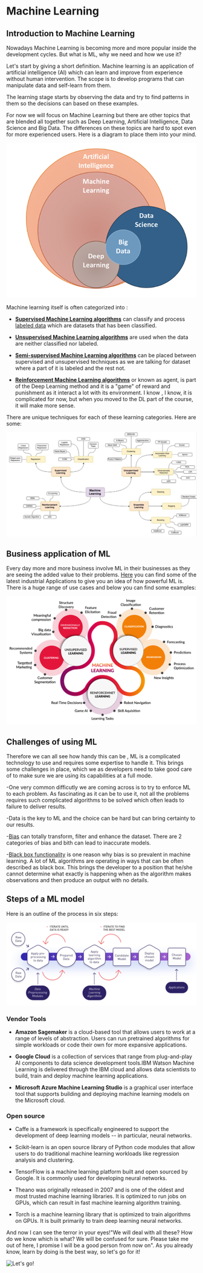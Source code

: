 # Machine Learning

## Introduction to Machine Learning

Nowadays Machine Learning is becoming more and more popular inside the development cycles. But what is ML, why we need and how we use it?

Let's start by giving a short definition. Machine learning is an application of artificial intelligence (AI) which can learn and improve from experience without human intervention. The scope is to develop programs that can manipulate data and self-learn from them.

The learning stage starts by observing the data and try to find patterns in them so the decisions can based on these examples. 

For now we will focus on Machine Learning but there are other topics that are blended all together such as Deep Learning, Artificial Intelligence, Data Science and Big Data. The differences on these topics are hard to spot even for more experienced users. Here is a diagram to place them into your mind. 

![](assets/AI-Venn-diagram.png)

Machine learning itself is often categorized into :
  - [**Supervised Machine Learning algorithms**](https://www.datarobot.com/wiki/supervised-machine-learning/) can classify and process [labeled data](https://www.techopedia.com/definition/33695/labeled-data) which are datasets that has been classified. 


  - [**Unsupervised Machine Learning algorithms**](https://www.datarobot.com/wiki/unsupervised-machine-learning/) are used when the data are neither classified nor labeled. 


  - [**Semi-supervised Machine Learning algorithms**](https://www.datarobot.com/wiki/semi-supervised-machine-learning/) can be placed between supervised and unsupervised techniques as we are talking for dataset where a part of it is labeled and the rest not. 


  - [**Reinforcement Machine Learning algorithms**](https://www.geeksforgeeks.org/what-is-reinforcement-learning/) or known as agent, is part of the Deep Learning method and it is a "game" of reward and punishment as it interact a lot with its environment. I know , I know, it is complicated for now, but when you moved to the DL part of the course, it will make more sense.  

There are unique techniques for each of these learning categories. Here are some: 


![](assets/techniques.jpg)

## Business application of ML

Every day more and more business involve ML in their businesses as they are seeing the added value to their problems. [Here](https://www.dezyre.com/article/top-10-industrial-applications-of-machine-learning/364) you can find some of the latest industrial Applications to give you an idea of how powerful ML is. There is a huge range of use cases and below you can find some examples: 

![](assets/ml_apps.png)

<!-- #region -->
## Challenges of using ML

Therefore we can all see how handy this can be , ML is a complicated technology to use and requires some expertise to handle it. This brings some challenges in place, which we as developers need to take good care of to make sure we are using its capabilities at a full mode. 

-One very common difficutly we are coming across is to try to enforce ML to each problem. As fascinating as it can be to use it, not all the problems requires such complicated algorithms to be solved which often leads to failure to deliver results. 

-Data is the key to ML and the choice can be hard but can bring certainty to our results.

-[Bias](https://techcrunch.com/2018/11/06/3-ways-to-avoid-bias-in-machine-learning/?guccounter=1&guce_referrer=aHR0cHM6Ly93d3cuZ29vZ2xlLmNvbS8&guce_referrer_sig=AQAAAIc9orVXIUcDKYfTZEahCwp1KnypjjsQnSfImtdXI4lhi0QSW8VLZkacEZdBrK55NMb6K6_JK2o4eaUc14a5sWuYxIvQVp_s32hd8aWqsdgbfjszHGcv8HQaduKdQOQLMvlJO4ZHhT6w4NQ1xLAGzaDOWO_vbTV_CAhsICAmTdW2) can totally transform, filter and enhance the dataset. There are 2 categories of bias and bith can lead to inaccurate models.

-[Black box functionality](https://y-sbm.com/blog/black-box-in-machine-leraning) is one reason why bias is so prevalent in machine learning. A lot of ML algorithms are operating in ways that can be often described as black box. This brings the developer to a position that he/she cannot determine what exactly is happening when as the algorithm makes observations and then produce an output with no details. 


## Steps of a ML model 

Here is an outline of the process in six steps:

![](assets/ml_roadmap.jpg)
<!-- #endregion -->

### Vendor Tools

- **Amazon Sagemaker** is a cloud-based tool that allows users to work at a range of levels of abstraction. Users can run pretrained algorithms for simple workloads or code their own for more expansive applications.

- **Google Cloud** is a collection of services that range from plug-and-play AI components to data science development tools.IBM Watson Machine Learning is delivered through the IBM cloud and allows data scientists to build, train and deploy machine learning applications.

- **Microsoft Azure Machine Learning Studio** is a graphical user interface tool that supports building and deploying machine learning models on the Microsoft cloud.


### Open source

- Caffe is a framework is specifically engineered to support the development of deep learning models -- in particular, neural networks.


- Scikit-learn is an open source library of Python code modules that allow users to do traditional machine learning workloads like regression analysis and clustering.


- TensorFlow is a machine learning platform built and open sourced by Google. It is commonly used for developing neural networks.


- Theano was originally released in 2007 and is one of the oldest and most trusted machine learning libraries. It is optimized to run jobs on GPUs, which can result in fast machine learning algorithm training.


- Torch is a machine learning library that is optimized to train algorithms on GPUs. It is built primarily to train deep learning neural networks.

And now I can see the terror in your eyes!"We will deal with all these? How do we know which is what? We will be confused for sure. Please take me out of here, I promise I will be a good person from now on". As you already know, learn by doing is the best way, so let's go for it! 

![Let's go!](https://media1.tenor.com/images/1d186fbcb3995bb71cceefa852862530/tenor.gif?itemid=3461551)
